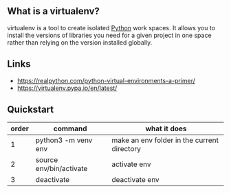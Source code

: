 ## What is a virtualenv?
virtualenv is a tool to create isolated [Python][1] work spaces. It allows you to install the versions of libraries you need for a given project in one space rather than relying on the version installed globally.

## Links
- https://realpython.com/python-virtual-environments-a-primer/
- https://virtualenv.pypa.io/en/latest/

## Quickstart

| order | command                 | what it does                                |
| ----- | ----------------------- | ------------------------------------------- |
| 1     | python3 -m venv env     | make an env folder in the current directory |
| 2     | source env/bin/activate | activate env                                |
| 3     | deactivate              | deactivate env                              |

<!-- Embedded links -->
[1]: https://github.com/nchristie/tech_notes/blob/master/p/python.md
